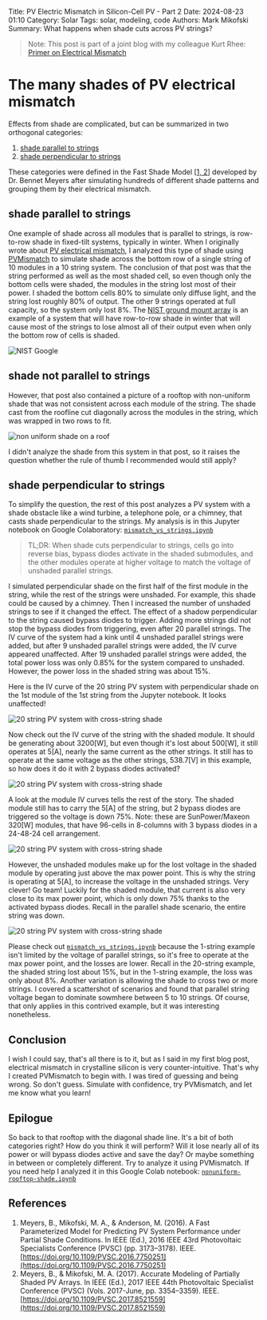 Title: PV Electric Mismatch in Silicon-Cell PV - Part 2
Date: 2024-08-23 01:10
Category: Solar
Tags: solar, modeling, code
Authors: Mark Mikofski
Summary: What happens when shade cuts across PV strings?

> Note: This post is part of a joint blog with my colleague Kurt Rhee:
[Primer on Electrical Mismatch](https://kurt-rhee.github.io/2024/04/15/a-primer-on-electrical-mismatch) 


# The many shades of PV electrical mismatch
Effects from shade are complicated, but can be summarized in two orthogonal categories:

1. [shade parallel to strings](#shade-parallel-to-strings)
2. [shade perpendicular to strings](#shade-perpendicular-to-strings)

These categories were defined in the Fast Shade Model [[1, 2](#references)]
developed by Dr. Bennet Meyers after simulating hundreds of different shade
patterns and grouping them by their electrical mismatch. 

## shade parallel to strings
One example of shade across all modules that is parallel to strings, is row-to-row
shade in fixed-tilt systems, typically in winter. When I originally wrote
about [PV electrical mismatch]({filename}PV-electrical-mismatch.md), I analyzed
this type of shade using [PVMismatch](https://sunpower.github.io/PVMismatch/)
to simulate shade across the bottom row of a single string of 10 modules in a
10 string system. The conclusion of that post was that the string performed as
well as the most shaded cell, so even though only the bottom cells were shaded,
the modules in the string lost most of their power. I shaded the bottom cells
80% to simulate only diffuse light, and the string lost roughly 80% of output.
The other 9 strings operated at full capacity, so the system only lost 8%. The
[NIST ground mount array](https://www.nist.gov/el/energy-and-environment-division-73200/heat-transfer-alternative-energy-systems/photovoltaic-1)
is an example of a system that will have row-to-row shade in winter that will
cause most of the strings to lose almost all of their output even when only
the bottom row of cells is shaded.

![NIST Google](./images/nist-ground-array.png)

## shade not parallel to strings
However, that post also contained a picture of a rooftop with non-uniform shade
that was not consistent across each module of the string. The shade cast from
the roofline cut diagonally across the modules in the string, which was wrapped
in two rows to fit.

![non uniform shade on a roof](./images/20150923_170418.jpg)

I didn't analyze the shade from this system in that post, so it raises the
question whether the rule of thumb I recommended would still apply?

## shade perpendicular to strings
To simplify the question, the rest of this post analyzes a PV system with a
shade obstacle like a wind turbine, a telephone pole, or a chimney, that casts shade
perpendicular to the strings. My analysis is in this Jupyter notebook on Google Colaboratory:
[`mismatch_vs_strings.ipynb`](https://colab.research.google.com/drive/1b2Ll7G-4WBKPl57m-FPBhU8MLjLOTfIb)

>TL;DR: When shade cuts perpendicular to strings, cells go into reverse bias,
bypass diodes activate in the shaded submodules, and the other modules operate
at higher voltage to match the voltage of unshaded parallel strings.

I simulated perpendicular shade on the first half of the first module in the
string, while the rest of the strings were unshaded. For example, this shade could be caused by a
chimney. Then I increased the number of unshaded strings to see if it changed
the effect. The effect of a shadow perpendicular to the string caused bypass
diodes to trigger. Adding more strings did not stop the bypass diodes from triggering, even after 20 parallel
strings. The IV curve of the system had a kink until 4 unshaded parallel strings were added, but after 9 unshaded parallel strings were added, the IV curve
appeared unaffected. After 19 unshaded parallel strings were added, the total power loss was only 0.85% for the system
compared to unshaded. However, the power loss in the shaded string was about 15%.

Here is the IV curve of the 20 string PV system with perpendicular shade on the
1st module of the 1st string from the Jupyter notebook. It looks unaffected!

![20 string PV system with cross-string shade](./images/cross-string-mismatch/pvsystem-20strings.png)

Now check out the IV curve of the string with the shaded module. It should
be generating about 3200[W], but even though it's lost about 500[W], it
still operates at 5[A], nearly the same current as the other strings. It
still has to operate at the same voltage as the other strings, 538.7[V] in
this example, so how does it do it with 2 bypass diodes activated?

![20 string PV system with cross-string shade](./images/cross-string-mismatch/pvstring-20strings.png)

A look at the module IV curves tells the rest of the story. The shaded module
still has to carry the 5[A] of the string, but 2 bypass diodes are triggered
so the voltage is down 75%. Note: these are SunPower/Maxeon 320[W] modules,
that have 96-cells in 8-columns with 3 bypass diodes in a 24-48-24 cell arrangement.

![20 string PV system with cross-string shade](./images/cross-string-mismatch/pvmod0-20strings.png)

However, the unshaded modules make up for the lost voltage in the shaded
module by operating just above the max power point. This is why the string
is operating at 5[A], to increase the voltage in the unshaded strings.
Very clever! Go team! Luckily for the shaded module, that current is
also very close to its max power point, which is only down 75% thanks
to the activated bypass diodes. Recall in the parallel shade scenario,
the entire string was down.

![20 string PV system with cross-string shade](./images/cross-string-mismatch/pvmod1-20strings.png)

Please check out [`mismatch_vs_strings.ipynb`](https://colab.research.google.com/drive/1b2Ll7G-4WBKPl57m-FPBhU8MLjLOTfIb)
because the 1-string example isn't limited by the voltage of parallel strings, so it's free to operate at the max power
point, and the losses are lower. Recall in the 20-string example, the shaded string lost about 15%, but in the 1-string
example, the loss was only about 8%. Another variation is allowing the shade to cross two or more strings. I covered
a scattershot of scenarios and found that parallel string voltage began to dominate sowmhere between 5 to 10 strings.
Of course, that only applies in this contrived example, but it was interesting nonetheless.

## Conclusion
I wish I could say, that's all there is to it, but as I said in my first blog post,
electrical mismatch in crystalline silicon is very counter-intuitive.
That's why I created PVMismatch to begin with. I was tired of guessing and
being wrong. So don't guess. Simulate with confidence, try PVMismatch, and
let me know what you learn!

## Epilogue
So back to that rooftop with the diagonal shade line. It's a bit of both
categories right? How do you think it will perform? Will it lose nearly
all of its power or will bypass diodes active and save the day? Or maybe
something in between or completely different. Try to analyze it using
PVMismatch. If you need help I analyzed it in this Google Colab notebook:
[`nonuniform-rooftop-shade.ipynb`](https://colab.research.google.com/drive/1wOSF9aNvxUc2t1iduNKN1Dn-vBW_j92w)

## References

1. Meyers, B., Mikofski, M. A., & Anderson, M. (2016). A Fast Parameterized Model for Predicting PV System Performance under Partial Shade Conditions. In IEEE (Ed.), 2016 IEEE 43rd Photovoltaic Specialists Conference (PVSC) (pp. 3173–3178). IEEE. [https://doi.org/10.1109/PVSC.2016.7750251](https://doi.org/10.1109/PVSC.2016.7750251)
2. Meyers, B., & Mikofski, M. A. (2017). Accurate Modeling of Partially Shaded PV Arrays. In IEEE (Ed.), 2017 IEEE 44th Photovoltaic Specialist Conference (PVSC) (Vols. 2017-June, pp. 3354–3359). IEEE. [https://doi.org/10.1109/PVSC.2017.8521559](https://doi.org/10.1109/PVSC.2017.8521559)